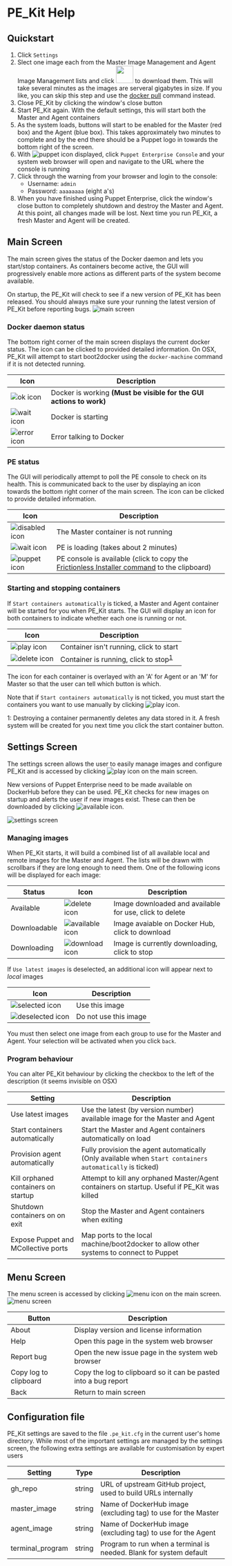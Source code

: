 # PE_Kit Help

## Quickstart
1. Click `Settings`
2. Slect one image each from the Master Image Management and Agent Image Management lists and click <img src="../icons/available.png" width=40px /> to download them.  This will take several minutes as the images are serveral gigabytes in size.  If you like, you can skip this step and use the [docker pull]( https://docs.docker.com/engine/reference/commandline/pull/) command instead.
3. Close PE_Kit by clicking the window's close button
4. Start PE_Kit again.  With the default settings, this will start both the Master and Agent containers
5. As the system loads, buttons will start to be enabled for the Master (red box) and the Agent (blue box).   This takes approximately two minutes to complete and by the end there should be a Puppet logo in towards the bottom right of the screen.
6. With ![puppet icon](../icons/puppet.png) displayed, click `Puppet Enterprise Console` and your system web browser will open and navigate to the URL where the console is running
7. Click through the warning from your browser and login to the console:
    * Username: `admin`
    * Password: `aaaaaaaa` (eight a's)
8. When you have finished using Puppet Enterprise, click the window's close button to completely shutdown and destroy the Master and Agent.  At this point, all changes made will be lost.  Next time you run PE_Kit, a fresh Master and Agent will be created.

## Main Screen
The main screen gives the status of the Docker daemon and lets you start/stop containers.  As containers become active, the GUI will progressively enable more actions as different parts of the system become available.

On startup, the PE_Kit will check to see if a new version of PE_Kit has been released.  You should always make sure your running the latest version of PE_Kit before reporting bugs.
![main screen](../images/main_screen.png)

### Docker daemon status
The bottom right corner of the main screen displays the current docker status.  The icon can be clicked to provided detailed information.  On OSX, PE_Kit will attempt to start boot2docker using the `docker-machine` command if it is not detected running.

| Icon | Description |
| ---- | ----------- |
| ![ok icon](../icons/ok.png) | Docker is working **(Must be visible for the GUI actions to work)** |
| ![wait icon](../icons/wait.png) | Docker is starting |
| ![error icon](../icons/error.png) | Error talking to Docker |

### PE status
The GUI will periodically attempt to poll the PE console to check on its health.  This is communicated back to the user by displaying an icon towards the bottom right corner of the main screen.  The icon can be clicked to provide detailed information.

| Icon | Description |
| ---- | ----------- |
| ![disabled icon](../icons/disabled.png) | The Master container is not running |
| ![wait icon](../icons/wait.png) | PE is loading (takes about 2 minutes) |
| ![puppet icon](../icons/puppet.png) | PE console is available (click to copy the [Frictionless Installer command](https://docs.puppet.com/pe/latest/install_agents.html#scenario-1-the-osarchitecture-of-the-puppet-master-and-the-agent-node-are-the-same) to the clipboard) |


### Starting and stopping containers
If `Start containers automatically` is ticked, a Master and Agent container will be started for you when PE_Kit starts.  The GUI will display an icon for both containers to indicate whether each one is running or not.

| Icon | Description |
| ---- | ----------- |
| ![play icon](../icons/play.png) | Container isn't running, click to start |
| ![delete icon](../icons/delete.png) | Container is running, click to stop<sup>[1](#footnote1)</sup> |

The icon for each container is overlayed with an 'A' for Agent or an 'M' for Master so that the user can tell which button is which.

Note that if `Start containers automatically` is not ticked, you must start the containers you want to use manually by clicking ![play icon](../icons/play.png).

<a name="footnote1">1</a>: Destroying a container permanently deletes any data stored in it.  A fresh system will be created for you next time you click the start container button.



## Settings Screen
The settings screen allows the user to easily manage images and configure PE_Kit and is accessed by clicking ![play icon](../icons/settings.png) on the main screen.  

New versions of Puppet Enterprise need to be made available on DockerHub before they can be used.  PE_Kit checks for new images on startup and alerts the user if new images exist.  These can then be downloaded by clicking ![available icon](../icons/available.png).

![settings screen](../images/settings_screen.png)

### Managing images
When PE_Kit starts, it will build a combined list of all available local and remote images for the Master and Agent.  The lists will be drawn with scrollbars if they are long enough to need them.  One of the following icons will be displayed for each image:

| Status | Icon | Description |
| ------ | ---- | ----------- |
| Available | ![delete icon](../icons/delete.png) | Image downloaded and available for use, click to delete|
| Downloadable | ![available icon](../icons/available.png) | Image avaiable on Docker Hub, click to download |
| Downloading | ![download icon](../icons/download.png) | Image is currently downloading, click to stop |

If `Use latest images` is deselected, an additional icon will appear next to _local_ images

| Icon | Description |
| ---- | ----------- |
| ![selected icon](../icons/selected_image.png) | Use this image |
| ![deselected icon](../icons/deselected_image.png) | Do not use this image |
You must then select one image from each group to use for the Master and Agent.  Your selection will be activated when you click `back`.

### Program behaviour
You can alter PE_Kit behaviour by clicking the checkbox to the left of the description (it seems invisible on OSX)

| Setting | Description |
| ------- | ----------- |
| Use latest images | Use the latest (by version number) available image for the Master and Agent |
| Start containers automatically | Start the Master and Agent containers automatically on load |
| Provision agent automatically | Fully provision the agent automatically (Only available when `Start containers automatically` is ticked) |
| Kill orphaned containers on startup | Attempt to kill any orphaned Master/Agent containers on startup.  Useful if PE_Kit was killed |
| Shutdown containers on on exit | Stop the Master and Agent containers when exiting |
| Expose Puppet and MCollective ports | Map ports to the local machine/boot2docker to allow other systems to connect to Puppet |

## Menu Screen
The menu screen is accessed by clicking ![menu icon](../icons/menu.png) on the main screen.
![menu screen](../images/menu_screen.png)

| Button | Description |
| ------ | ----------- |
| About | Display version and license information |
| Help | Open this page in the system web browser |
| Report bug | Open the new issue page in the system web browser |
| Copy log to clipboard | Copy the log to clipboard so it can be pasted into a bug report |
| Back | Return to main screen |

## Configuration file
PE_Kit settings are saved to the file `.pe_kit.cfg` in the current user's home directory.  While most of the important settings are managed by the settings screen, the following extra settings are available for customisation by expert users

| Setting | Type | Description |
| ------- | ----- | ----------- |
| gh_repo | string | URL of upstream GitHub project, used to build URLs internally |
| master_image | string | Name of DockerHub image (excluding tag) to use for the Master |
| agent_image | string | Name of DockerHub image (excluding tag) to use for the Agent |
| terminal_program | string | Program to run when a terminal is needed.  Blank for system default |
